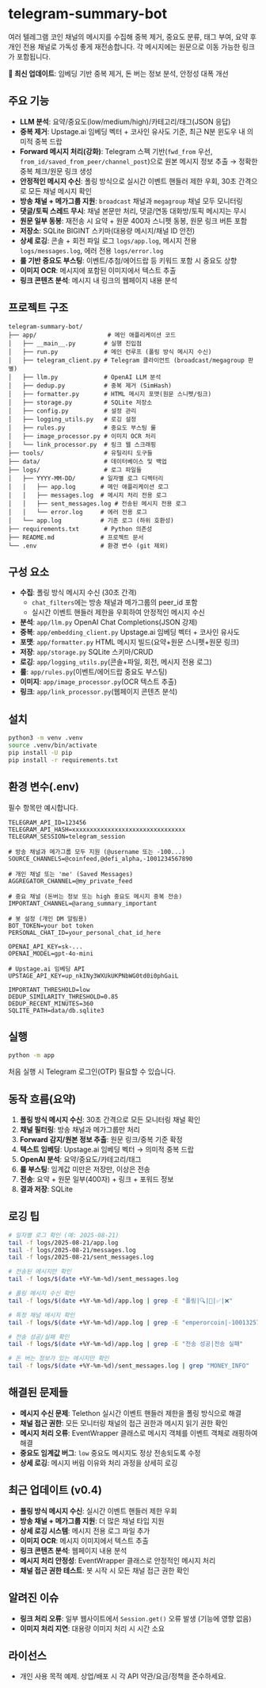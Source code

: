 # telegram-summary-bot

여러 텔레그램 코인 채널의 메시지를 수집해 중복 제거, 중요도 분류, 태그 부여, 요약 후 개인 전용 채널로 가독성 좋게 재전송합니다. 각 메시지에는 원문으로 이동 가능한 링크가 포함됩니다.

**🚀 최신 업데이트**: 임베딩 기반 중복 제거, 돈 버는 정보 분석, 안정성 대폭 개선

## 주요 기능
- **LLM 분석**: 요약/중요도(low/medium/high)/카테고리/태그(JSON 응답)
- **중복 제거**: Upstage.ai 임베딩 벡터 + 코사인 유사도 기준, 최근 N분 윈도우 내 의미적 중복 드랍
- **Forward 메시지 처리(강화)**: Telegram 스펙 기반(`fwd_from` 우선, `from_id/saved_from_peer/channel_post`)으로 원본 메시지 정보 추출 → 정확한 중복 체크/원문 링크 생성
- **안정적인 메시지 수신**: 폴링 방식으로 실시간 이벤트 핸들러 제한 우회, 30초 간격으로 모든 채널 메시지 확인
- **방송 채널 + 메가그룹 지원**: `broadcast` 채널과 `megagroup` 채널 모두 모니터링
- **댓글/토픽 스레드 무시**: 채널 본문만 처리, 댓글/연동 대화방/토픽 메시지는 무시
- **원문 일부 동봉**: 재전송 시 요약 + 원문 400자 스니펫 동봉, 원문 링크 버튼 포함
- **저장소**: SQLite BIGINT 스키마(대용량 메시지/채널 ID 안전)
- **상세 로깅**: 콘솔 + 회전 파일 로그 `logs/app.log`, 메시지 전용 `logs/messages.log`, 에러 전용 `logs/error.log`
- **룰 기반 중요도 부스팅**: 이벤트/추첨/에어드랍 등 키워드 포함 시 중요도 상향
- **이미지 OCR**: 메시지에 포함된 이미지에서 텍스트 추출
- **링크 콘텐츠 분석**: 메시지 내 링크의 웹페이지 내용 분석

## 프로젝트 구조
```
telegram-summary-bot/
├── app/                    # 메인 애플리케이션 코드
│   ├── __main__.py        # 실행 진입점
│   ├── run.py             # 메인 런루프 (폴링 방식 메시지 수신)
│   ├── telegram_client.py # Telegram 클라이언트 (broadcast/megagroup 판별)
│   ├── llm.py             # OpenAI LLM 분석
│   ├── dedup.py           # 중복 제거 (SimHash)
│   ├── formatter.py       # HTML 메시지 포맷(원문 스니펫/링크)
│   ├── storage.py         # SQLite 저장소
│   ├── config.py          # 설정 관리
│   ├── logging_utils.py   # 로깅 설정
│   ├── rules.py           # 중요도 부스팅 룰
│   ├── image_processor.py # 이미지 OCR 처리
│   └── link_processor.py  # 링크 웹 스크래핑
├── tools/                 # 유틸리티 도구들
├── data/                  # 데이터베이스 및 백업
├── logs/                  # 로그 파일들
│   ├── YYYY-MM-DD/       # 일자별 로그 디렉터리
│   │   ├── app.log       # 메인 애플리케이션 로그
│   │   ├── messages.log  # 메시지 처리 전용 로그
│   │   ├── sent_messages.log # 전송된 메시지 전용 로그
│   │   └── error.log     # 에러 전용 로그
│   └── app.log           # 기존 로그 (하위 호환성)
├── requirements.txt       # Python 의존성
├── README.md             # 프로젝트 문서
└── .env                  # 환경 변수 (git 제외)
```

## 구성 요소
- **수집**: 폴링 방식 메시지 수신 (30초 간격)
  - `chat_filters`에는 방송 채널과 메가그룹의 peer_id 포함
  - 실시간 이벤트 핸들러 제한을 우회하여 안정적인 메시지 수신
- **분석**: `app/llm.py` OpenAI Chat Completions(JSON 강제)
- **중복**: `app/embedding_client.py` Upstage.ai 임베딩 벡터 + 코사인 유사도
- **포맷**: `app/formatter.py` HTML 메시지 빌드(요약+원문 스니펫+원문 링크)
- **저장**: `app/storage.py` SQLite 스키마/CRUD
- **로깅**: `app/logging_utils.py`(콘솔+파일, 회전, 메시지 전용 로그)
- **룰**: `app/rules.py`(이벤트/에어드랍 중요도 부스팅)
- **이미지**: `app/image_processor.py`(OCR 텍스트 추출)
- **링크**: `app/link_processor.py`(웹페이지 콘텐츠 분석)

## 설치
```bash
python3 -m venv .venv
source .venv/bin/activate
pip install -U pip
pip install -r requirements.txt
```

## 환경 변수(.env)
필수 항목만 예시합니다.
```env
TELEGRAM_API_ID=123456
TELEGRAM_API_HASH=xxxxxxxxxxxxxxxxxxxxxxxxxxxxxxxx
TELEGRAM_SESSION=telegram_session

# 방송 채널과 메가그룹 모두 지원 (@username 또는 -100...)
SOURCE_CHANNELS=@coinfeed,@defi_alpha,-1001234567890

# 개인 채널 또는 'me' (Saved Messages)
AGGREGATOR_CHANNEL=@my_private_feed

# 중요 채널 (돈버는 정보 또는 high 중요도 메시지 중복 전송)
IMPORTANT_CHANNEL=@arang_summary_important

# 봇 설정 (개인 DM 알림용)
BOT_TOKEN=your bot token
PERSONAL_CHAT_ID=your_personal_chat_id_here

OPENAI_API_KEY=sk-...
OPENAI_MODEL=gpt-4o-mini

# Upstage.ai 임베딩 API
UPSTAGE_API_KEY=up_nkINy3WXUkUKPNbWG0td0i0phGaiL

IMPORTANT_THRESHOLD=low
DEDUP_SIMILARITY_THRESHOLD=0.85
DEDUP_RECENT_MINUTES=360
SQLITE_PATH=data/db.sqlite3
```

## 실행
```bash
python -m app
```
처음 실행 시 Telegram 로그인(OTP) 필요할 수 있습니다.

## 동작 흐름(요약)
1) **폴링 방식 메시지 수신**: 30초 간격으로 모든 모니터링 채널 확인
2) **채널 필터링**: 방송 채널과 메가그룹만 처리
3) **Forward 감지/원본 정보 추출**: 원문 링크/중복 기준 확정
4) **텍스트 임베딩**: Upstage.ai 임베딩 벡터 → 의미적 중복 드랍
5) **OpenAI 분석**: 요약/중요도/카테고리/태그
6) **룰 부스팅**: 임계값 미만은 저장만, 이상은 전송
7) **전송**: 요약 + 원문 일부(400자) + 링크 + 포워드 정보
8) **결과 저장**: SQLite

## 로깅 팁
```bash
# 일자별 로그 확인 (예: 2025-08-21)
tail -f logs/2025-08-21/app.log
tail -f logs/2025-08-21/messages.log
tail -f logs/2025-08-21/sent_messages.log

# 전송된 메시지만 확인
tail -f logs/$(date +%Y-%m-%d)/sent_messages.log

# 폴링 메시지 수신 확인
tail -f logs/$(date +%Y-%m-%d)/app.log | grep -E "폴링|🔍|📨|✅|❌"

# 특정 채널 메시지 확인
tail -f logs/$(date +%Y-%m-%d)/app.log | grep -E "emperorcoin|-1001325732918"

# 전송 성공/실패 확인
tail -f logs/$(date +%Y-%m-%d)/app.log | grep -E "전송 성공|전송 실패"

# 돈 버는 정보가 있는 메시지만 확인
tail -f logs/$(date +%Y-%m-%d)/sent_messages.log | grep "MONEY_INFO"
```

## 해결된 문제들
- **메시지 수신 문제**: Telethon 실시간 이벤트 핸들러 제한을 폴링 방식으로 해결
- **채널 접근 권한**: 모든 모니터링 채널의 접근 권한과 메시지 읽기 권한 확인
- **메시지 처리 오류**: EventWrapper 클래스로 메시지 객체를 이벤트 객체로 래핑하여 해결
- **중요도 임계값 버그**: `low` 중요도 메시지도 정상 전송되도록 수정
- **상세 로깅**: 메시지 버림 이유와 처리 과정을 상세히 로깅

## 최근 업데이트 (v0.4)
- **폴링 방식 메시지 수신**: 실시간 이벤트 핸들러 제한 우회
- **방송 채널 + 메가그룹 지원**: 더 많은 채널 타입 지원
- **상세 로깅 시스템**: 메시지 전용 로그 파일 추가
- **이미지 OCR**: 메시지 이미지에서 텍스트 추출
- **링크 콘텐츠 분석**: 웹페이지 내용 분석
- **메시지 처리 안정성**: EventWrapper 클래스로 안정적인 메시지 처리
- **채널 접근 권한 테스트**: 봇 시작 시 모든 채널 접근 권한 확인

## 알려진 이슈
- **링크 처리 오류**: 일부 웹사이트에서 `Session.get()` 오류 발생 (기능에 영향 없음)
- **이미지 처리 지연**: 대용량 이미지 처리 시 시간 소요

## 라이선스
- 개인 사용 목적 예제. 상업/배포 시 각 API 약관/요금/정책을 준수하세요.